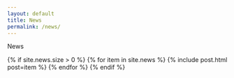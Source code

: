 ```yaml
---
layout: default
title: News
permalink: /news/
---
```

<section class="hero is-medium is-light is-bold">
    <div class="hero-body">
        <div class="container has-text-centered">
            <span class="title" itemprop="name headline">News</span>
        </div>
    </div>
</section>

{% if site.news.size > 0 %}
    {% for item in site.news %}
      {% include post.html post=item %}
    {% endfor %}
{% endif %}
